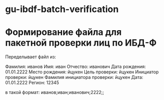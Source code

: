 # gu-ibdf-batch-verification
# Формирование файла для пакетной проверки лиц по ИБД-Ф

Переделывает файл из:

Фамилия: иванов
Имя: иван
Отчество: иванович
Дата рождения: 01.01.2222
Место рождения: йцукен
Цель проверки: йцукен
Инициатор проверки: йцукен
Фамилия инициатора проверки: йцукен
Дата: 01.01.2222
Регион: 12345

в такой формат:
иванов;иван;иванович;2222;;
